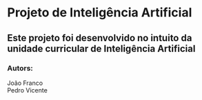 # Projeto de Inteligência Artificial
## Este projeto foi desenvolvido no intuito da unidade curricular de Inteligência Artificial

### Autors: 
  João Franco <br> Pedro Vicente
